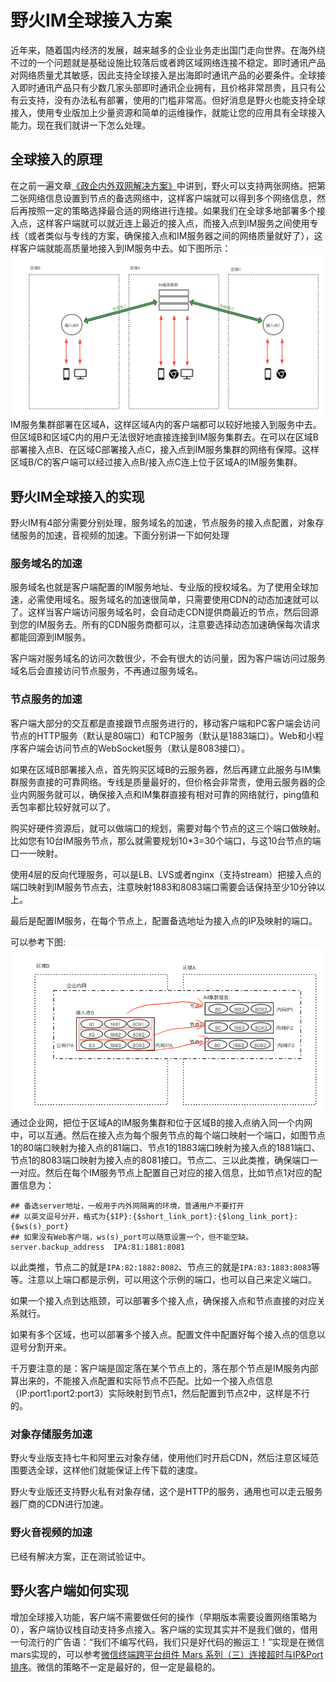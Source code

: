# 野火IM全球接入方案

近年来，随着国内经济的发展，越来越多的企业业务走出国门走向世界。在海外绕不过的一个问题就是基础设施比较落后或者跨区域网络连接不稳定。即时通讯产品对网络质量尤其敏感，因此支持全球接入是出海即时通讯产品的必要条件。全球接入即时通讯产品只有少数几家头部即时通讯企业拥有，且价格非常昂贵，且只有公有云支持，没有办法私有部署，使用的门槛非常高。但好消息是野火也能支持全球接入，使用专业版加上少量资源和简单的运维操作，就能让您的应用具有全球接入能力。现在我们就讲一下怎么处理。

## 全球接入的原理
在之前一遍文章[《政企内外双网解决方案》](./政企内外双网解决方案.md)中讲到，野火可以支持两张网络。把第二张网络信息设置到节点的备选网络中，这样客户端就可以得到多个网络信息，然后再按照一定的策略选择最合适的网络进行连接。如果我们在全球多地部署多个接入点，这样客户端就可以就近连上最近的接入点，而接入点到IM服务之间使用专线（或者类似与专线的方案，确保接入点和IM服务器之间的网络质量就好了），这样客户端就能高质量地接入到IM服务中去。如下图所示：
![接入架构](./can_arch.png)
IM服务集群部署在区域A，这样区域A内的客户端都可以较好地接入到服务中去。但区域B和区域C内的用户无法很好地直接连接到IM服务集群去。在可以在区域B部署接入点B、在区域C部署接入点C，接入点到IM服务集群的网络有保障。这样区域B/C的客户端可以经过接入点B/接入点C连上位于区域A的IM服务集群。

## 野火IM全球接入的实现
野火IM有4部分需要分别处理，服务域名的加速，节点服务的接入点配置，对象存储服务的加速，音视频的加速。下面分别讲一下如何处理

### 服务域名的加速
服务域名也就是客户端配置的IM服务地址、专业版的授权域名。为了使用全球加速，必需使用域名。服务域名的加速很简单，只需要使用CDN的动态加速就可以了。这样当客户端访问服务域名时，会自动走CDN提供商最近的节点，然后回源到您的IM服务去。所有的CDN服务商都可以，注意要选择动态加速确保每次请求都能回源到IM服务。

客户端对服务域名的访问次数很少，不会有很大的访问量，因为客户端访问过服务域名后会直接访问节点服务，不再通过服务域名。

### 节点服务的加速
客户端大部分的交互都是直接跟节点服务进行的，移动客户端和PC客户端会访问节点的HTTP服务（默认是80端口）和TCP服务（默认是1883端口）。Web和小程序客户端会访问节点的WebSocket服务（默认是8083接口）。

如果在区域B部署接入点，首先购买区域B的云服务器，然后再建立此服务与IM集群服务直接的可靠网络。专线是质量最好的，但价格会非常贵，使用云服务器的企业内网服务就可以，确保接入点和IM集群直接有相对可靠的网络就行，ping值和丢包率都比较好就可以了。

购买好硬件资源后，就可以做端口的规划，需要对每个节点的这三个端口做映射。比如您有10台IM服务节点，那么就需要规划10*3=30个端口，与这10台节点的端口一一映射。

使用4层的反向代理服务，可以是LB、LVS或者nginx（支持stream）把接入点的端口映射到IM服务节点去，注意映射1883和8083端口需要会话保持至少10分钟以上。

最后是配置IM服务，在每个节点上，配置备选地址为接入点的IP及映射的端口。

可以参考下图:
![节点映射](./node_arch.png)
通过企业网，把位于区域A的IM服务集群和位于区域B的接入点纳入同一个内网中，可以互通。然后在接入点为每个服务节点的每个端口映射一个端口，如图节点1的80端口映射为接入点的81端口、节点1的1883端口映射为接入点的1881端口、节点1的8083端口映射为接入点的8081接口。节点二、三以此类推，确保端口一一对应。然后在每个IM服务节点上配置自己对应的接入信息，比如节点1对应的配置信息为：
```
## 备选server地址，一般用于内外网隔离的环境，普通用户不要打开
## 以英文逗号分开，格式为{$IP}:{$short_link_port}:{$long_link_port}:{$ws(s)_port}
## 如果没有Web客户端，ws(s)_port可以随意设置一个，但不能空缺。
server.backup_address  IPA:81:1881:8081
```
以此类推，节点二的就是```IPA:82:1882:8082```、节点三的就是```IPA:83:1883:8083```等等。注意以上端口都是示例，可以用这个示例的端口，也可以自己来定义端口。

如果一个接入点到达瓶颈，可以部署多个接入点，确保接入点和节点直接的对应关系就行。

如果有多个区域，也可以部署多个接入点。配置文件中配置好每个接入点的信息以逗号分割开来。

千万要注意的是：客户端是固定落在某个节点上的，落在那个节点是IM服务内部算出来的，不能接入点配置和实际节点不匹配。比如一个接入点信息（IP:port1:port2:port3）实际映射到节点1，然后配置到节点2中，这样是不行的。

### 对象存储服务加速
野火专业版支持七牛和阿里云对象存储，使用他们时开启CDN，然后注意区域范围要选全球，这样他们就能保证上传下载的速度。

野火专业版还支持野火私有对象存储，这个是HTTP的服务，通用也可以走云服务器厂商的CDN进行加速。

### 野火音视频的加速
已经有解决方案，正在测试验证中。

## 野火客户端如何实现
增加全球接入功能，客户端不需要做任何的操作（早期版本需要设置网络策略为0），客户端协议栈自动支持多点接入。客户端的实现其实并不是我们做的，借用一句流行的广告语：“我们不编写代码，我们只是好代码的搬运工！”实现是在微信mars实现的，可以参考[微信终端跨平台组件 Mars 系列（三）连接超时与IP&Port排序](https://mp.weixin.qq.com/s/LGEmNa2qxdjdhy4yY6CN2w)。微信的策略不一定是最好的，但一定是最稳的。
